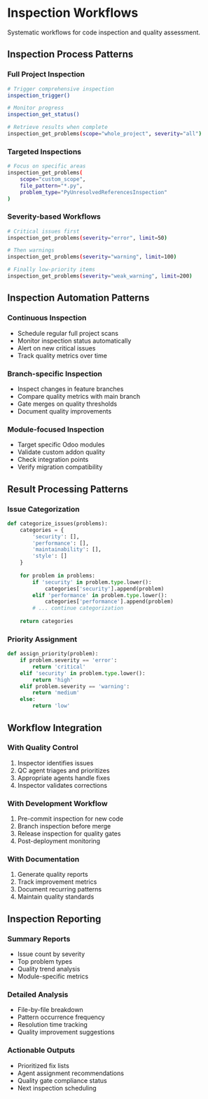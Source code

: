 # Inspection Workflows

Systematic workflows for code inspection and quality assessment.

## Inspection Process Patterns

### Full Project Inspection
```bash
# Trigger comprehensive inspection
inspection_trigger()

# Monitor progress
inspection_get_status()

# Retrieve results when complete
inspection_get_problems(scope="whole_project", severity="all")
```

### Targeted Inspections
```bash
# Focus on specific areas
inspection_get_problems(
    scope="custom_scope", 
    file_pattern="*.py",
    problem_type="PyUnresolvedReferencesInspection"
)
```

### Severity-based Workflows
```bash
# Critical issues first
inspection_get_problems(severity="error", limit=50)

# Then warnings
inspection_get_problems(severity="warning", limit=100)

# Finally low-priority items
inspection_get_problems(severity="weak_warning", limit=200)
```

## Inspection Automation Patterns

### Continuous Inspection
- Schedule regular full project scans
- Monitor inspection status automatically
- Alert on new critical issues
- Track quality metrics over time

### Branch-specific Inspection
- Inspect changes in feature branches
- Compare quality metrics with main branch
- Gate merges on quality thresholds
- Document quality improvements

### Module-focused Inspection
- Target specific Odoo modules
- Validate custom addon quality
- Check integration points
- Verify migration compatibility

## Result Processing Patterns

### Issue Categorization
```python
def categorize_issues(problems):
    categories = {
        'security': [],
        'performance': [],
        'maintainability': [],
        'style': []
    }
    
    for problem in problems:
        if 'security' in problem.type.lower():
            categories['security'].append(problem)
        elif 'performance' in problem.type.lower():
            categories['performance'].append(problem)
        # ... continue categorization
    
    return categories
```

### Priority Assignment
```python
def assign_priority(problem):
    if problem.severity == 'error':
        return 'critical'
    elif 'security' in problem.type.lower():
        return 'high'
    elif problem.severity == 'warning':
        return 'medium'
    else:
        return 'low'
```

## Workflow Integration

### With Quality Control
1. Inspector identifies issues
2. QC agent triages and prioritizes
3. Appropriate agents handle fixes
4. Inspector validates corrections

### With Development Workflow
1. Pre-commit inspection for new code
2. Branch inspection before merge
3. Release inspection for quality gates
4. Post-deployment monitoring

### With Documentation
1. Generate quality reports
2. Track improvement metrics
3. Document recurring patterns
4. Maintain quality standards

## Inspection Reporting

### Summary Reports
- Issue count by severity
- Top problem types
- Quality trend analysis
- Module-specific metrics

### Detailed Analysis
- File-by-file breakdown
- Pattern occurrence frequency
- Resolution time tracking
- Quality improvement suggestions

### Actionable Outputs
- Prioritized fix lists
- Agent assignment recommendations
- Quality gate compliance status
- Next inspection scheduling

